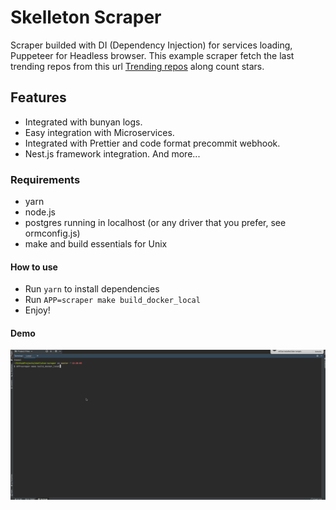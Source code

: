 # Skelleton Scraper

Scraper builded with DI (Dependency Injection) for services loading, Puppeteer for Headless browser.
This example scraper fetch the last trending repos from this url [Trending repos](https://github.com/trending) along count stars.

## Features

- Integrated with bunyan logs.
- Easy integration with Microservices.
- Integrated with Prettier and code format precommit webhook.
- Nest.js framework integration.
And more...

### Requirements

- yarn
- node.js
- postgres running in localhost (or any driver that you prefer, see ormconfig.js)
- make and build essentials for Unix

#### How to use

- Run `yarn` to install dependencies
- Run `APP=scraper make build_docker_local`
- Enjoy!

#### Demo
![Drag Racing](./demo/demo.gif)